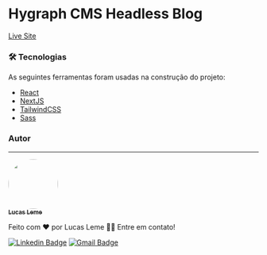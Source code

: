 # Hygraph CMS Headless Blog

[Live Site](https://cms-blog-five.vercel.app/) 

### 🛠 Tecnologias

As seguintes ferramentas foram usadas na construção do projeto:

- [React](https://pt-br.reactjs.org/)
- [NextJS](https://nodejs.org/en/)
- [TailwindCSS](https://tailwindcss.com/)
- [Sass](https://sass-lang.com/)


### Autor
---

<a href="https://github.com/lucasrleme" target="_blank">
 <img style="border-radius:50%;" src="https://github.com/lucasrleme.png" width="100px;" alt=""/>
 <br />
 <sub><b>Lucas Leme</b></sub>
</a>


Feito com ❤️ por Lucas Leme 👋🏽 Entre em contato!

[![Linkedin Badge](https://img.shields.io/badge/-Lucas-blue?style=flat-square&logo=Linkedin&logoColor=white&link=https://www.linkedin.com/in/lucas-leme-a0bb4043/)](https://www.linkedin.com/in/lucas-leme-a0bb4043/) 
[![Gmail Badge](https://img.shields.io/badge/-lucasratm40@gmail.com-c14438?style=flat-square&logo=Gmail&logoColor=white&link=mailto:tgmarinho@gmail.com)](mailto:lucasratm40@gmail.com)